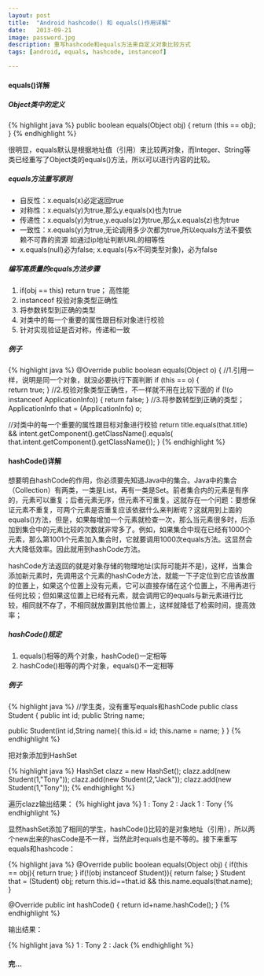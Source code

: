 ```yaml
---
layout: post
title:  "Android hashcode() 和 equals()作用详解"
date:   2013-09-21
image: password.jpg
description: 重写hashcode和equals方法来自定义对象比较方式
tags: [android, equals, hashcode, instanceof]

---
```



#### equals()详解

##### Object类中的定义
{% highlight java %}
public boolean equals(Object obj) {
  return (this == obj); 
}
{% endhighlight %}

很明显，equals默认是根据地址值（引用）来比较两对象，而Integer、String等类已经重写了Object类的equals()方法，所以可以进行内容的比较。

##### equals方法重写原则

* 自反性：x.equals(x)必定返回true
* 对称性：x.equals(y)为true,那么y.equals(x)也为true
* 传递性：x.equals(y)为true,y.equals(z)为true,那么x.equals(z)也为true
* 一致性：x.equals(y)为true,无论调用多少次都为true,所以equals方法不要依赖不可靠的资源 如通过ip地址判断URL的相等性
* x.equals(null)必为false; x.equals(与x不同类型对象)，必为false

##### 编写高质量的equals方法步骤
1. if(obj == this) return true； 高性能
2. instanceof 校验对象类型正确性
3. 将参数转型到正确的类型
4. 对类中的每一个重要的属性跟目标对象进行校验
5. 针对实现验证是否对称，传递和一致

##### 例子

{% highlight java %}
@Override
public boolean equals(Object o) {
  //1.引用一样，说明是同一个对象，就没必要执行下面判断
  if (this == o) {  
    return true;
  }
  //2.校验对象类型正确性，不一样就不用在比较下面的
  if (!(o instanceof ApplicationInfo)) { 
    return false;
  }
  //3.将参数转型到正确的类型；
  ApplicationInfo that = (ApplicationInfo) o; 

  //对类中的每一个重要的属性跟目标对象进行校验
  return title.equals(that.title) &&
      intent.getComponent().getClassName().equals(
                    that.intent.getComponent().getClassName());
}
{% endhighlight %}


 
#### hashCode()详解
想要明白hashCode的作用，你必须要先知道Java中的集合。Java中的集合（Collection）有两类，一类是List，再有一类是Set。前者集合内的元素是有序的，元素可以重复；后者元素无序，但元素不可重复。这就存在一个问题：要想保证元素不重复，可两个元素是否重复应该依据什么来判断呢？这就用到上面的equals()方法，但是，如果每增加一个元素就检查一次，那么当元素很多时，后添加到集合中的元素比较的次数就非常多了。例如，如果集合中现在已经有1000个元素，那么第1001个元素加入集合时，它就要调用1000次equals方法。这显然会大大降低效率。因此就用到hashCode方法。

hashCode方法返回的就是对象存储的物理地址(实际可能并不是)，这样，当集合添加新元素时，先调用这个元素的hashCode方法，就能一下子定位到它应该放置的位置上，如果这个位置上没有元素，它可以直接存储在这个位置上，不用再进行任何比较；但如果这位置上已经有元素，就会调用它的equals与新元素进行比较，相同就不存了，不相同就放置到其他位置上，这样就降低了检索时间，提高效率；

##### hashCode()规定

1. equals()相等的两个对象，hashCode()一定相等
2. hashCode()相等的两个对象，equals()不一定相等

##### 例子

{% highlight java %}
//学生类，没有重写equals和hashCode
public class Student {
  public int id;
  public String name;

  public Student(int id,String name){
    this.id = id;
    this.name = name;
  }
}
{% endhighlight %}

把对象添加到HashSet

{% highlight java %}
HashSet clazz = new HashSet();
clazz.add(new Student(1,"Tony"));
clazz.add(new Student(2,"Jack"));
clazz.add(new Student(1,"Tony"));
{% endhighlight %}

遍历clazz输出结果：
{% highlight java %}
1 : Tony
2 : Jack
1 : Tony
{% endhighlight %}

显然hashSet添加了相同的学生，hashCode()比较的是对象地址（引用），所以两个new出来的hasCode是不一样，当然此时equals也是不等的。接下来重写equals和hashcode：

{% highlight java %}
@Override
public boolean equals(Object obj) {
  if(this == obj){
    return true;
  }
  if(!(obj instanceof Student)){
    return false;
  }
  Student that = (Student) obj;
  return this.id==that.id &&
         this.name.equals(that.name);
}

@Override
public int hashCode() {
  return id+name.hashCode();
}
{% endhighlight %}

输出结果：

{% highlight java %}
1 : Tony
2 : Jack
{% endhighlight %}

#### 完...





